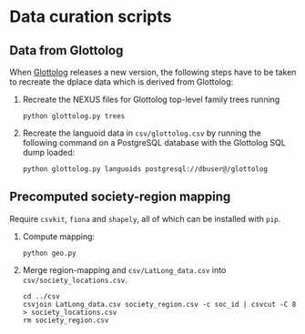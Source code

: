
Data curation scripts
=====================

Data from Glottolog
-------------------

When [Glottolog](http://glottolog.org) releases a new version, the following steps have
to be taken to recreate the dplace data which is derived from Glottolog:

1. Recreate the NEXUS files for Glottolog top-level family trees running
   ```
   python glottolog.py trees
   ```

2. Recreate the languoid data in `csv/glottolog.csv` by running the following command
   on a PostgreSQL database with the Glottolog SQL dump loaded:
   ```
   python glottolog.py languoids postgresql://dbuser@/glottolog
   ```


Precomputed society-region mapping
----------------------------------

Require `csvkit`, `fiona` and `shapely`, all of which can be installed with `pip`.

1. Compute mapping:
   ```
   python geo.py
   ```
2. Merge region-mapping and `csv/LatLong_data.csv` into `csv/society_locations.csv`.
   ```
   cd ../csv
   csvjoin LatLong_data.csv society_region.csv -c soc_id | csvcut -C 8  > society_locations.csv
   rm society_region.csv
   ```
